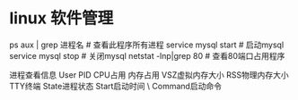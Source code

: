# linux 软件管理

ps aux | grep 进程名          # 查看此程序所有进程
service mysql start           # 启动mysql
service mysql stop            # 关闭mysql
netstat -lnp|grep 80          # 查看80端口占用程序


进程查看信息
User PID CPU占用 内存占用 VSZ虚拟内存大小 RSS物理内存大小 TTY终端 State进程状态 Start启动时间 \ Command启动命令
